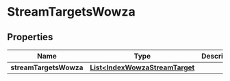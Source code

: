
# StreamTargetsWowza

## Properties
Name | Type | Description | Notes
------------ | ------------- | ------------- | -------------
**streamTargetsWowza** | [**List&lt;IndexWowzaStreamTarget**](IndexWowzaStreamTarget.md) |  | 



